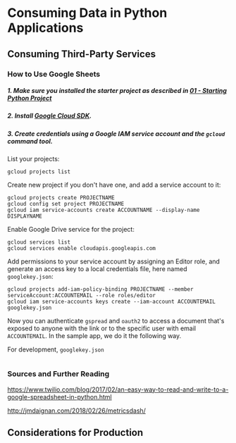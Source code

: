 # Consuming Data in Python Applications

## Consuming Third-Party Services

### How to Use Google Sheets

##### 1. Make sure you installed the starter project as described in [01 - Starting Python Project](01_start_and_deployment.md)

##### 2. Install [Google Cloud SDK](https://cloud.google.com/sdk/docs/).

##### 3. Create credentials using a Google IAM service account and the `gcloud` command tool.

List your projects:

```
gcloud projects list
```

Create new project if you don't have one, and add a service account to it:

```
gcloud projects create PROJECTNAME
gcloud config set project PROJECTNAME
gcloud iam service-accounts create ACCOUNTNAME --display-name DISPLAYNAME
```

Enable Google Drive service for the project:

```
gcloud services list
gcloud services enable cloudapis.googleapis.com
```

Add permissions to your service account by assigning an Editor role, and generate an access key to a local credentials file, here named `googlekey.json`:

```
gcloud projects add-iam-policy-binding PROJECTNAME --member serviceAccount:ACCOUNTEMAIL --role roles/editor
gcloud iam service-accounts keys create --iam-account ACCOUNTEMAIL googlekey.json
```

Now you can authenticate `gspread` and `oauth2` to access a document that's exposed to anyone with the link or to the specific user with email `ACCOUNTEMAIL`. In the sample app, we do it the following way.

For development, `googlekey.json` 

```

```

### Sources and Further Reading

https://www.twilio.com/blog/2017/02/an-easy-way-to-read-and-write-to-a-google-spreadsheet-in-python.html

http://jmdaignan.com/2018/02/26/metricsdash/

## Considerations for Production
